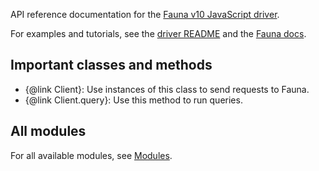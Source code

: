 <!-- Used for auto-generated reference docs -->

API reference documentation for the
[Fauna v10 JavaScript driver](https://github.com/fauna/fauna-js).

For examples and tutorials, see the [driver
README](<(https://github.com/fauna/fauna-js)>) and the [Fauna
docs](https://docs.fauna.com/fauna/current/build/drivers/js-client/).

## Important classes and methods

- {@link Client}: Use instances of this class to send requests to Fauna.
- {@link Client.query}: Use this method to run queries.

## All modules

For all available modules, see [Modules](Modules.html).
